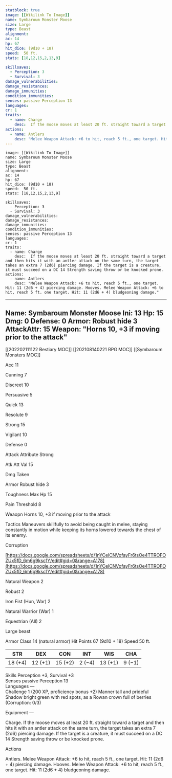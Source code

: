 ```yaml
---
statblock: true
image: [[Wikilink To Image]]
name: Symbaroum Monster Moose
size: Large
type: Beast
alignment: 
ac: 14
hp: 67
hit_dice: (9d10 + 18) 
speed:  50 ft.
stats: [18,12,15,2,13,9]

skillsaves:
  - Perception: 3
  - Survival: 3  
damage_vulnerabilities: 
damage_resistances: 
damage_immunities: 
condition_immunities: 
senses: passive Perception 13
languages: 
cr: 1 
traits:
  - name: Charge
    desc:  If the moose moves at least 20 ft. straight toward a target and then hits it with an antler attack on the same turn, the target takes an extra 7 (2d6) piercing damage. If the target is a creature, it must succeed on a DC 14 Strength saving throw or be knocked prone.
actions:
  - name: Antlers
    desc: "Melee Weapon Attack: +6 to hit, reach 5 ft., one target. Hit: 11 (2d6 + 4) piercing damage. Hooves. Melee Weapon Attack: +6 to hit, reach 5 ft. one target. Hit: 11 (2d6 + 4) bludgeoning damage."
---
```

```statblock
image: [[Wikilink To Image]]
name: Symbaroum Monster Moose
size: Large
type: Beast
alignment: 
ac: 14
hp: 67
hit_dice: (9d10 + 18) 
speed:  50 ft.
stats: [18,12,15,2,13,9]

skillsaves:
  - Perception: 3
  - Survival: 3  
damage_vulnerabilities: 
damage_resistances: 
damage_immunities: 
condition_immunities: 
senses: passive Perception 13
languages: 
cr: 1 
traits:
  - name: Charge
    desc:  If the moose moves at least 20 ft. straight toward a target and then hits it with an antler attack on the same turn, the target takes an extra 7 (2d6) piercing damage. If the target is a creature, it must succeed on a DC 14 Strength saving throw or be knocked prone.
actions:
  - name: Antlers
    desc: "Melee Weapon Attack: +6 to hit, reach 5 ft., one target. Hit: 11 (2d6 + 4) piercing damage. Hooves. Melee Weapon Attack: +6 to hit, reach 5 ft. one target. Hit: 11 (2d6 + 4) bludgeoning damage."
```
---
Name: Symbaroum Monster Moose
Ini: 13
Hp: 15
Dmg: 0
Defense: 0
Armor: Robust hide 3
AttackAttr: 15
Weapon:  "Horns 10, +3 if moving prior to the attack"
---
[[202202111122 Bestiary MOC]]
[[202108140221 RPG MOC]]
[[Symbaroum Monsters MOC]]

Acc 11

Cunning 7

Discreet 10

Persuasive 5

Quick 13

Resolute 9

Strong 15

Vigilant 10

Defense 0

Attack Attribute Strong

Atk Att Val 15

Dmg Taken

Armor Robust hide 3

Toughness Max Hp 15

Pain Threshold 8

Weaopn Horns 10, +3 if moving prior to the attack

Tactics Maneuvers skillfully to avoid being caught in melee, staying constantly in motion while keeping its horns lowered towards the chest of its enemy.

Corruption

[https://docs.google.com/spreadsheets/d/1nYCeICNVofayFr6tsOe4TTROFOZUx5fD_6m6g9ksc1Y/edit#gid=0&range=A178](https://docs.google.com/spreadsheets/d/1nYCeICNVofayFr6tsOe4TTROFOZUx5fD_6m6g9ksc1Y/edit#gid=0&range=A178)

Natural Weapon 2

Robust 2

Iron Fist (Hun, War) 2

Natural Warrior (War) 1

Equestrian (All) 2






 

Large beast

 

Armor Class 14 (natural armor)
Hit Points 67 (9d10 + 18) 
Speed 50 ft.

 

| STR     | DEX     | CON     | INT    | WIS     | CHA    |
| ------- | ------- | ------- | ------ | ------- | ------ |
| 18 (+4) | 12 (+1) | 15 (+2) | 2 (−4) | 13 (+1) | 9 (−1) |


 

Skills Perception +3, Survival +3  
Senses passive Perception 13  
Languages —  
Challenge 1 (200 XP, proficiency bonus +2) 
Manner tall and prideful
Shadow bright green with red spots, as a Rowan crown full of berries (Corruption: 0/3)

Equipment —



Charge. If the moose moves at least 20 ft. straight toward a target and then hits it with an antler attack on the same turn, the target takes an extra 7 (2d6) piercing damage. If the target is a creature, it must succeed on a DC 14 Strength saving throw or be knocked prone.

Actions

Antlers. Melee Weapon Attack: +6 to hit, reach 5 ft., one target. Hit: 11 (2d6 + 4) piercing damage. Hooves. Melee Weapon Attack: +6 to hit, reach 5 ft., one target. Hit: 11 (2d6 + 4) bludgeoning damage.




